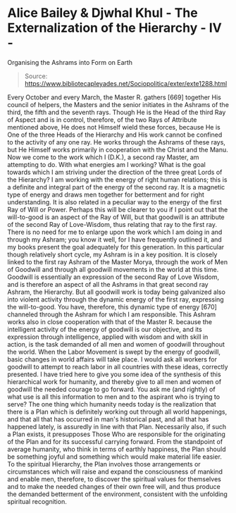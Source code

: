 # Alice Bailey & Djwhal Khul - The Externalization of the Hierarchy - IV -
Organising the Ashrams into Form on Earth

> Source: https://www.bibliotecapleyades.net/Sociopolitica/exter/exte1288.html

Every October and every March, the Master R. gathers [669] together His council of helpers, the Masters and the senior initiates in the Ashrams of the third, the fifth and the seventh rays. Though He is the Head of the third Ray of Aspect and is in control, therefore, of the two Rays of Attribute mentioned above, He does not Himself wield these forces, because He is One of the three Heads of the Hierarchy and His work cannot be confined to the activity of any one ray. He works through the Ashrams of these rays, but He Himself works primarily in cooperation with the Christ and the Manu.
Now we come to the work which I (D.K.), a second ray Master, am attempting to do. With what energies am I working? What is the goal towards which I am striving under the direction of the three great Lords of the Hierarchy? I am working with the energy of right human relations; this is a definite and integral part of the energy of the second ray. It is a magnetic type of energy and draws men together for betterment and for right understanding. It is also related in a peculiar way to the energy of the first Ray of Will or Power. Perhaps this will be clearer to you if I point out that the will-to-good is an aspect of the Ray of Will, but that goodwill is an attribute of the second Ray of Love-Wisdom, thus relating that ray to the first ray.
There is no need for me to enlarge upon the work which I am doing in and through my Ashram; you know it well, for I have frequently outlined it, and my books present the goal adequately for this generation.
In this particular though relatively short cycle, my Ashram is in a key position. It is closely linked to the first ray Ashram of the Master Morya, through the work of Men of Goodwill and through all goodwill movements in the world at this time. Goodwill is essentially an expression of the second Ray of Love Wisdom, and is therefore an aspect of all the Ashrams in that great second ray Ashram, the Hierarchy. But all goodwill work is today being galvanized also into violent activity through the dynamic energy of the first ray, expressing the will-to-good.
You have, therefore, this dynamic type of energy [670] channeled through the Ashram for which I am responsible. This Ashram works also in close cooperation with that of the Master R. because the intelligent activity of the energy of goodwill is our objective, and its expression through intelligence, applied with wisdom and with skill in action, is the task demanded of all men and women of goodwill throughout the world. When the Labor Movement is swept by the energy of goodwill, basic changes in world affairs will take place. I would ask all workers for goodwill to attempt to reach labor in all countries with these ideas, correctly presented.
I have tried here to give you some idea of the synthesis of this hierarchical work for humanity, and thereby give to all men and women of goodwill the needed courage to go forward.
You ask me (and rightly) of what use is all this information to men and to the aspirant who is trying to serve? The one thing which humanity needs today is the realization that there is a Plan which is definitely working out through all world happenings, and that all that has occurred in man's historical past, and all that has happened lately, is assuredly in line with that Plan. Necessarily also, if such a Plan exists, it presupposes Those Who are responsible for the originating of the Plan and for its successful carrying forward. From the standpoint of average humanity, who think in terms of earthly happiness, the Plan should be something joyful and something which would make material life easier. To the spiritual Hierarchy, the Plan involves those arrangements or circumstances which will raise and expand the consciousness of mankind and enable men, therefore, to discover the spiritual values for themselves and to make the needed changes of their own free will, and thus produce the demanded betterment of the environment, consistent with the unfolding spiritual recognition.
